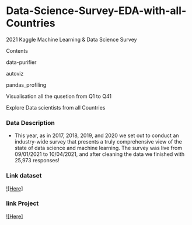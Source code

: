 # Data-Science-Survey-EDA-with-all-Countries



2021 Kaggle Machine Learning & Data Science Survey

Contents

data-purifier

autoviz

pandas_profiling

Visualisation all the qusetion from Q1 to Q41

Explore Data scientists from all Countries

### Data Description
* This year, as in 2017, 2018, 2019, and 2020 we set out to conduct an industry-wide survey that presents a truly comprehensive view of the state of data science and machine learning. The survey was live from 09/01/2021 to 10/04/2021, and after cleaning the data we finished with 25,973 responses!

### Link dataset




[![Here]](https://www.kaggle.com/c/kaggle-survey-2021/data)


### link Project 


[![Here]](https://www.kaggle.com/yasserhessein/data-science-survey-eda-with-all-countries#Autoviz:-Automatically-Visualize)
